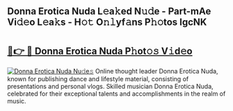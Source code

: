 ## Donna Erotica Nuda L𝚎a𝚔ed N𝚞𝚍e - Part-mAe Vi𝚍𝚎o L𝚎a𝚔s - H𝚘𝚝 O𝚗𝚕yf𝚊ns P𝚑𝚘tos IgcNK

# <h2><a href="http://kfea0p.oniu.top/?m=Donna+Erotica+Nuda">🔗👉 🔴 Donna Erotica Nuda P𝚑ot𝚘𝚜 V𝚒d𝚎o</a></h2>

[![Donna Erotica Nuda Nu𝚍e𝚜](https://i.imgur.com/0qMVB7G.gif)](http://kfea0p.oniu.top/?m=Donna+Erotica+Nuda)
Online thought leader Donna Erotica Nuda, known for publishing dance and lifestyle material, consisting of presentations and personal vlogs. Skilled musician Donna Erotica Nuda, celebrated for their exceptional talents and accomplishments in the realm of music.  
